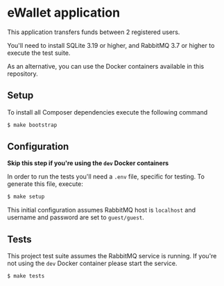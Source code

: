 # eWallet application

This application transfers funds between 2 registered users.

You'll need to install SQLite 3.19 or higher, and RabbitMQ 3.7 or higher to execute the test suite.

As an alternative, you can use the Docker containers available in this repository.

## Setup

To install all Composer dependencies execute the following command

```bash
$ make bootstrap
```

## Configuration

**Skip this step if you're using the `dev` Docker containers**

In order to run the tests you'll need a `.env` file, specific for testing.
To generate this file, execute:

```bash
$ make setup
```

This initial configuration assumes RabbitMQ host is `localhost` and username and password are set to `guest/guest`.

## Tests

This project test suite assumes the RabbitMQ service is running.
If you're not using the `dev` Docker container please start the service.

```bash
$ make tests
```
